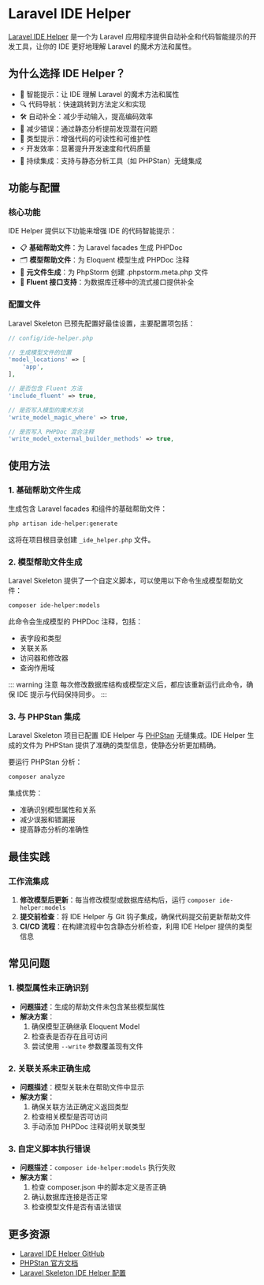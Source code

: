 # Laravel IDE Helper

[Laravel IDE Helper](https://github.com/barryvdh/laravel-ide-helper) 是一个为 Laravel 应用程序提供自动补全和代码智能提示的开发工具，让你的 IDE 更好地理解 Laravel 的魔术方法和属性。

## 为什么选择 IDE Helper？

- 🧠 智能提示：让 IDE 理解 Laravel 的魔术方法和属性
- 🔍 代码导航：快速跳转到方法定义和实现
- 🛠️ 自动补全：减少手动输入，提高编码效率
- 🐛 减少错误：通过静态分析提前发现潜在问题
- 📝 类型提示：增强代码的可读性和可维护性
- ⚡ 开发效率：显著提升开发速度和代码质量
- 🔄 持续集成：支持与静态分析工具（如 PHPStan）无缝集成

## 功能与配置

### 核心功能

IDE Helper 提供以下功能来增强 IDE 的代码智能提示：

- 📋 **基础帮助文件**：为 Laravel facades 生成 PHPDoc
- 🗂️ **模型帮助文件**：为 Eloquent 模型生成 PHPDoc 注释
- 🧩 **元文件生成**：为 PhpStorm 创建 .phpstorm.meta.php 文件
- 🔄 **Fluent 接口支持**：为数据库迁移中的流式接口提供补全

### 配置文件

Laravel Skeleton 已预先配置好最佳设置，主要配置项包括：

```php
// config/ide-helper.php

// 生成模型文件的位置
'model_locations' => [
    'app',
],

// 是否包含 Fluent 方法
'include_fluent' => true,

// 是否写入模型的魔术方法
'write_model_magic_where' => true,

// 是否写入 PHPDoc 混合注释
'write_model_external_builder_methods' => true,
```

## 使用方法

### 1. 基础帮助文件生成

生成包含 Laravel facades 和组件的基础帮助文件：

```bash
php artisan ide-helper:generate
```

这将在项目根目录创建 `_ide_helper.php` 文件。

### 2. 模型帮助文件生成

Laravel Skeleton 提供了一个自定义脚本，可以使用以下命令生成模型帮助文件：

```bash
composer ide-helper:models
```

此命令会生成模型的 PHPDoc 注释，包括：

- 表字段和类型
- 关联关系
- 访问器和修改器
- 查询作用域

::: warning 注意
每次修改数据库结构或模型定义后，都应该重新运行此命令，确保 IDE 提示与代码保持同步。
:::

### 3. 与 PHPStan 集成

Laravel Skeleton 项目已配置 IDE Helper 与 [PHPStan](https://phpstan.org/) 无缝集成。IDE Helper 生成的文件为 PHPStan 提供了准确的类型信息，使静态分析更加精确。

要运行 PHPStan 分析：

```bash
composer analyze
```

集成优势：

- 准确识别模型属性和关系
- 减少误报和错漏报
- 提高静态分析的准确性

## 最佳实践

### 工作流集成

1. **修改模型后更新**：每当修改模型或数据库结构后，运行 `composer ide-helper:models`
2. **提交前检查**：将 IDE Helper 与 Git 钩子集成，确保代码提交前更新帮助文件
3. **CI/CD 流程**：在构建流程中包含静态分析检查，利用 IDE Helper 提供的类型信息

## 常见问题

### 1. 模型属性未正确识别

- **问题描述**：生成的帮助文件未包含某些模型属性
- **解决方案**：
  1. 确保模型正确继承 Eloquent Model
  2. 检查表是否存在且可访问
  3. 尝试使用 `--write` 参数覆盖现有文件

### 2. 关联关系未正确生成

- **问题描述**：模型关联未在帮助文件中显示
- **解决方案**：
  1. 确保关联方法正确定义返回类型
  2. 检查相关模型是否可访问
  3. 手动添加 PHPDoc 注释说明关联类型

### 3. 自定义脚本执行错误

- **问题描述**：`composer ide-helper:models` 执行失败
- **解决方案**：
  1. 检查 composer.json 中的脚本定义是否正确
  2. 确认数据库连接是否正常
  3. 检查模型文件是否有语法错误

## 更多资源

- [Laravel IDE Helper GitHub](https://github.com/barryvdh/laravel-ide-helper)
- [PHPStan 官方文档](https://phpstan.org/user-guide/getting-started)
- [Laravel Skeleton IDE Helper 配置](https://github.com/zhaiyuxin103/laravel-skeleton/blob/main/config/ide-helper.php)
